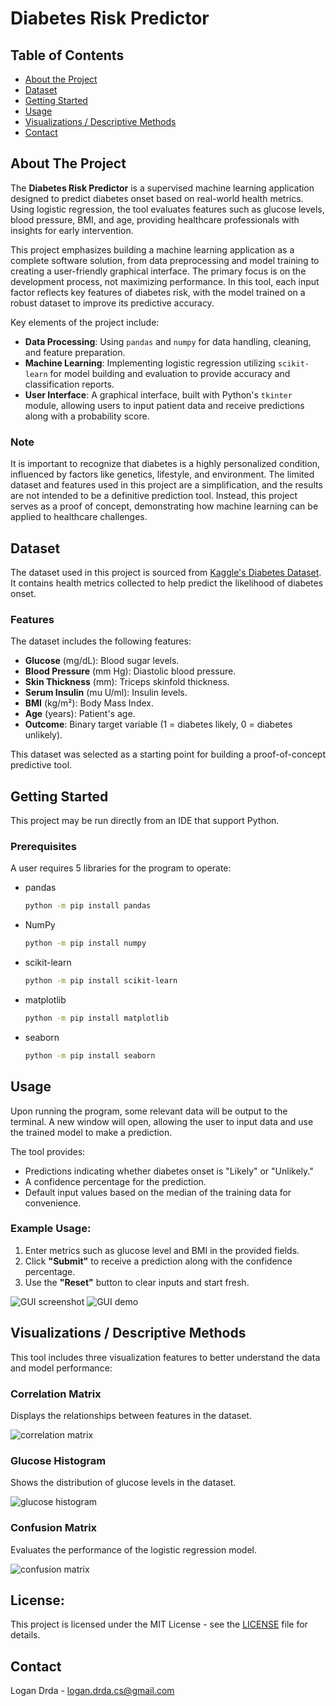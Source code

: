 # Diabetes Risk Predictor

## Table of Contents
- [About the Project](#about-the-project)
- [Dataset](#dataset)
- [Getting Started](#getting-started)
- [Usage](#usage)
- [Visualizations / Descriptive Methods](#visualizations--descriptive-methods)
- [Contact](#contact)

<!-- ABOUT THE PROJECT -->
## About The Project
The **Diabetes Risk Predictor** is a supervised machine learning application designed to predict diabetes onset based on real-world health metrics. Using logistic regression, the tool evaluates features such as glucose levels, blood pressure, BMI, and age, providing healthcare professionals with insights for early intervention.

This project emphasizes building a machine learning application as a complete software solution, from data preprocessing and model training to creating a user-friendly graphical interface. The primary focus is on the development process, not maximizing performance. In this tool, each input factor reflects key features of diabetes risk, with the model trained on a robust dataset to improve its predictive accuracy.

Key elements of the project include:
- **Data Processing**: Using `pandas` and `numpy` for data handling, cleaning, and feature preparation.
- **Machine Learning**: Implementing logistic regression utilizing `scikit-learn` for model building and evaluation to provide accuracy and classification reports.
- **User Interface**: A graphical interface, built with Python's `tkinter` module, allowing users to input patient data and receive predictions along with a probability score.

### Note
It is important to recognize that diabetes is a highly personalized condition, influenced by factors like genetics, lifestyle, and environment. The limited dataset and features used in this project are a simplification, and the results are not intended to be a definitive prediction tool. Instead, this project serves as a proof of concept, demonstrating how machine learning can be applied to healthcare challenges.

## Dataset
The dataset used in this project is sourced from [Kaggle's Diabetes Dataset](https://www.kaggle.com/datasets/hasibur013/diabetes-dataset). It contains health metrics collected to help predict the likelihood of diabetes onset.

### Features
The dataset includes the following features:
- **Glucose** (mg/dL): Blood sugar levels.
- **Blood Pressure** (mm Hg): Diastolic blood pressure.
- **Skin Thickness** (mm): Triceps skinfold thickness.
- **Serum Insulin** (mu U/ml): Insulin levels.
- **BMI** (kg/m²): Body Mass Index.
- **Age** (years): Patient's age.
- **Outcome**: Binary target variable (1 = diabetes likely, 0 = diabetes unlikely).

This dataset was selected as a starting point for building a proof-of-concept predictive tool.

<!-- GETTING STARTED -->
## Getting Started
This project may be run directly from an IDE that support Python.

### Prerequisites
A user requires 5 libraries for the program to operate:

* pandas
  ```sh
  python -m pip install pandas
  ```
* NumPy
  ```sh
  python -m pip install numpy
  ```
* scikit-learn
  ```sh
  python -m pip install scikit-learn
  ```
* matplotlib
  ```sh
  python -m pip install matplotlib
  ```
* seaborn
  ```sh
  python -m pip install seaborn
  ```

<!-- USAGE -->
## Usage
Upon running the program, some relevant data will be output to the terminal. A new window will open, allowing the user to input data and use the trained model to make a prediction.

The tool provides:

- Predictions indicating whether diabetes onset is "Likely" or "Unlikely."
- A confidence percentage for the prediction.
- Default input values based on the median of the training data for convenience.

### Example Usage:
1. Enter metrics such as glucose level and BMI in the provided fields.
2. Click **"Submit"** to receive a prediction along with the confidence percentage.
3. Use the **"Reset"** button to clear inputs and start fresh.

![GUI screenshot](images/demo_screenshot.jpg)
![GUI demo](images/demonstration.gif)

<!-- VISUALIZATIONS / DESCRIPTIVE METHODS -->
## Visualizations / Descriptive Methods
This tool includes three visualization features to better understand the data and model performance:

### Correlation Matrix
Displays the relationships between features in the dataset.

![correlation matrix](images/correlation_matrix.jpg)

### Glucose Histogram
Shows the distribution of glucose levels in the dataset.

![glucose histogram](images/glucose_histogram.jpg)

### Confusion Matrix
Evaluates the performance of the logistic regression model.

![confusion matrix](images/confusion_matrix.jpg)

<!-- License -->
## License:
This project is licensed under the MIT License - see the [LICENSE](LICENSE) file for details.

<!-- CONTACT -->
## Contact
Logan Drda - logan.drda.cs@gmail.com